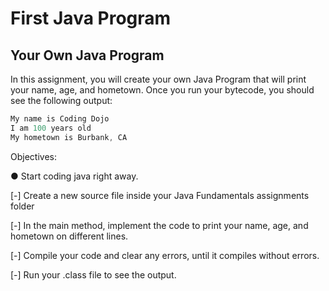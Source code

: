 # First Java Program

## Your Own Java Program

In this assignment, you will create your own Java Program that will print your name, age, and hometown. Once you run your bytecode, you should see the following output:

```java
My name is Coding Dojo
I am 100 years old
My hometown is Burbank, CA
```

Objectives:

● Start coding java right away.

[-] Create a new source file inside your Java Fundamentals assignments folder

[-] In the main method, implement the code to print your name, age, and hometown on different lines.

[-] Compile your code and clear any errors, until it compiles without errors.

[-] Run your .class file to see the output.

